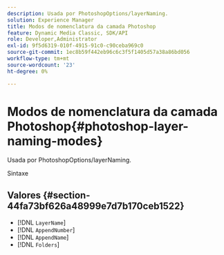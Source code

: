 ```yaml
---
description: Usada por PhotoshopOptions/layerNaming.
solution: Experience Manager
title: Modos de nomenclatura da camada Photoshop
feature: Dynamic Media Classic, SDK/API
role: Developer,Administrator
exl-id: 9f5d6319-010f-4915-91c0-c90ceba969c0
source-git-commit: 1ec8b59f442eb96c6c3f5f1405d57a38a86bd056
workflow-type: tm+mt
source-wordcount: '23'
ht-degree: 0%

---
```


# Modos de nomenclatura da camada Photoshop{#photoshop-layer-naming-modes}

Usada por PhotoshopOptions/layerNaming.

Sintaxe

## Valores {#section-44fa73bf626a48999e7d7b170ceb1522}

* [!DNL `LayerName`]
* [!DNL `AppendNumber`]
* [!DNL `AppendName`]
* [!DNL `Folders`]
